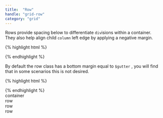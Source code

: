 ```yaml
---
title:  "Row"
handle: "grid-row"
category: "grid"
---
```

Rows provide spacing below to differentiate `div`isions within a container. They also help align child `column` left edge by applying a negative margin.

{% highlight html %}
<div class="container">
  <div class="row"></div>
</div>
{% endhighlight %}



By default the row class has a bottom margin equal to `$gutter` , you will find that in some scenarios this is not desired.

{% highlight html %}
<!-- This will have a bottom margin equal to $gutter -->
<div class="row"></div>

<!-- This will not have a bottom margin -->
<div class="row collapse"></div>
{% endhighlight %}

<div class="container demo-grid">
  container
  <div class="row demo-grid">row</div>
  <div class="row demo-grid">row</div>
  <div class="row demo-grid">row</div>
</div>
